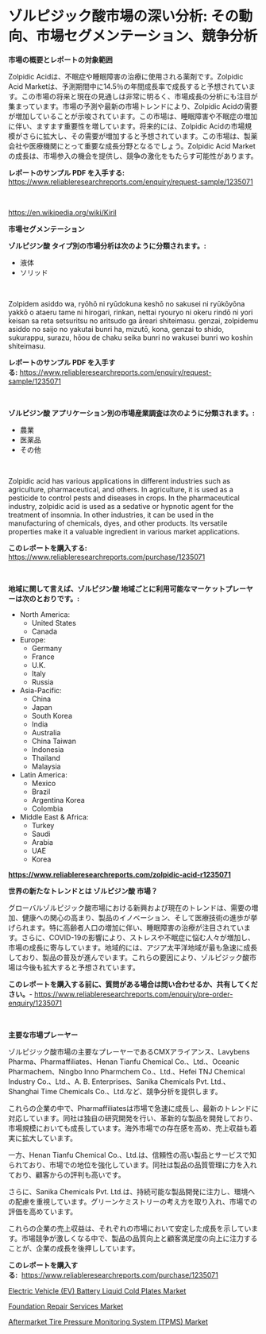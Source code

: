 <p><h1>ゾルピジック酸市場の深い分析: その動向、市場セグメンテーション、競争分析</h1></p><p><strong>市場の概要とレポートの対象範囲</strong></p>
<p><p>Zolpidic Acidは、不眠症や睡眠障害の治療に使用される薬剤です。Zolpidic Acid Marketは、予測期間中に14.5％の年間成長率で成長すると予想されています。この市場の将来と現在の見通しは非常に明るく、市場成長の分析にも注目が集まっています。市場の予測や最新の市場トレンドにより、Zolpidic Acidの需要が増加していることが示唆されています。この市場は、睡眠障害や不眠症の増加に伴い、ますます重要性を増しています。将来的には、Zolpidic Acidの市場規模がさらに拡大し、その需要が増加すると予想されています。この市場は、製薬会社や医療機関にとって重要な成長分野となるでしょう。Zolpidic Acid Marketの成長は、市場参入の機会を提供し、競争の激化をもたらす可能性があります。</p></p>
<p><strong>レポートのサンプル PDF を入手する:</strong> <a href="https://www.reliableresearchreports.com/enquiry/request-sample/1235071">https://www.reliableresearchreports.com/enquiry/request-sample/1235071</a></p>
<p>&nbsp;</p>
<p><a href="https://en.wikipedia.org/wiki/Kiril">https://en.wikipedia.org/wiki/Kiril</a></p>
<p><strong>市場セグメンテーション</strong></p>
<p><strong>ゾルピジン酸 タイプ別の市場分析は次のように分類されます。:</strong></p>
<p><ul><li>液体</li><li>ソリッド</li></ul></p>
<p>&nbsp;</p>
<p><p>Zolpidem asiddo wa, ryōhō ni ryūdokuna keshō no sakusei ni ryūkōyōna yakkō o ataeru tame ni hirogari, rinkan, nettai ryouryo ni okeru rindō ni yori keisan sa reta setsuritsu no aritsudo ga āreari shiteimasu. genzai, zolpidemu asiddo no saijo no yakutai bunri ha, mizutō, kona, genzai to shido, sukurappu, surazu, hōou de chaku seika bunri no wakusei bunri wo koshin shiteimasu.</p></p>
<p><strong>レポートのサンプル PDF を入手する:</strong>&nbsp;<a href="https://www.reliableresearchreports.com/enquiry/request-sample/1235071">https://www.reliableresearchreports.com/enquiry/request-sample/1235071</a></p>
<p>&nbsp;</p>
<p><strong> ゾルピジン酸 アプリケーション別の市場産業調査は次のように分類されます。:</strong></p>
<p><ul><li>農業</li><li>医薬品</li><li>その他</li></ul></p>
<p>&nbsp;</p>
<p><p>Zolpidic acid has various applications in different industries such as agriculture, pharmaceutical, and others. In agriculture, it is used as a pesticide to control pests and diseases in crops. In the pharmaceutical industry, zolpidic acid is used as a sedative or hypnotic agent for the treatment of insomnia. In other industries, it can be used in the manufacturing of chemicals, dyes, and other products. Its versatile properties make it a valuable ingredient in various market applications.</p></p>
<p><strong>このレポートを購入する:</strong>&nbsp; <a href="https://www.reliableresearchreports.com/purchase/1235071">https://www.reliableresearchreports.com/purchase/1235071</a></p>
<p>&nbsp;</p>
<p><strong>地域に関して言えば、ゾルピジン酸 地域ごとに利用可能なマーケットプレーヤーは次のとおりです。:</strong></p>
<p><ul>
    <li>
        North America:
        <ul>
            <li>United States</li>
            <li>Canada</li>
        </ul>
    </li>
    <li>
        Europe:
        <ul>
            <li>Germany</li>
            <li>France</li>
            <li>U.K.</li>
            <li>Italy</li>
            <li>Russia</li>
        </ul>
    </li>
    <li>
        Asia-Pacific:
        <ul>
            <li>China</li>
            <li>Japan</li>
            <li>South Korea</li>
            <li>India</li>
            <li>Australia</li>
            <li>China Taiwan</li>
            <li>Indonesia</li>
            <li>Thailand</li>
            <li>Malaysia</li>
        </ul>
    </li>
    <li>
        Latin America:
        <ul>
            <li>Mexico</li>
            <li>Brazil</li>
            <li>Argentina Korea</li>
            <li>Colombia</li>
        </ul>
    </li>
    <li>
        Middle East & Africa:
        <ul>
            <li>Turkey</li>
            <li>Saudi</li>
            <li>Arabia</li>
            <li>UAE</li>
            <li>Korea</li>
        </ul>
    </li>
    </ul></p>
<p><strong><a href="https://www.reliableresearchreports.com/zolpidic-acid-r1235071">https://www.reliableresearchreports.com/zolpidic-acid-r1235071</a></strong>&nbsp;</p>
<p><strong>世界の新たなトレンドとは ゾルピジン酸 市場？</strong></p>
<p><p>グローバルゾルピジック酸市場における新興および現在のトレンドは、需要の増加、健康への関心の高まり、製品のイノベーション、そして医療技術の進歩が挙げられます。特に高齢者人口の増加に伴い、睡眠障害の治療が注目されています。さらに、COVID-19の影響により、ストレスや不眠症に悩む人々が増加し、市場の成長に寄与しています。地域的には、アジア太平洋地域が最も急速に成長しており、製品の普及が進んでいます。これらの要因により、ゾルピジック酸市場は今後も拡大すると予想されています。</p></p>
<p><strong>このレポートを購入する前に、質問がある場合は問い合わせるか、共有してください。</strong>- <a href="https://www.reliableresearchreports.com/enquiry/pre-order-enquiry/1235071">https://www.reliableresearchreports.com/enquiry/pre-order-enquiry/1235071</a></p>
<p>&nbsp;</p>
<p><strong>主要な市場プレーヤー</strong></p>
<p><p>ゾルピジック酸市場の主要なプレーヤーであるCMXアライアンス、Lavybens Pharma、Pharmaffiliates、Henan Tianfu Chemical Co.、Ltd.、Oceanic Pharmachem、Ningbo Inno Pharmchem Co.、Ltd.、Hefei TNJ Chemical Industry Co.、Ltd.、A. B. Enterprises、Sanika Chemicals Pvt. Ltd.、Shanghai Time Chemicals Co.、Ltd.など、競争分析を提供します。</p><p>これらの企業の中で、Pharmaffiliatesは市場で急速に成長し、最新のトレンドに対応しています。同社は独自の研究開発を行い、革新的な製品を開発しており、市場規模においても成長しています。海外市場での存在感を高め、売上収益も着実に拡大しています。</p><p>一方、Henan Tianfu Chemical Co.、Ltd.は、信頼性の高い製品とサービスで知られており、市場での地位を強化しています。同社は製品の品質管理に力を入れており、顧客からの評判も高いです。</p><p>さらに、Sanika Chemicals Pvt. Ltd.は、持続可能な製品開発に注力し、環境への配慮を重視しています。グリーンケミストリーの考え方を取り入れ、市場での評価を高めています。</p><p>これらの企業の売上収益は、それぞれの市場において安定した成長を示しています。市場競争が激しくなる中で、製品の品質向上と顧客満足度の向上に注力することが、企業の成長を後押ししています。</p></p>
<p><strong>このレポートを購入する:</strong>&nbsp;&nbsp;<a href="https://www.reliableresearchreports.com/purchase/1235071">https://www.reliableresearchreports.com/purchase/1235071</a></p>
<p><p><a href="https://github.com/EdwarWatkinXXdd/Market-Research-Report-List-1/blob/main/electric-vehicle-ev-battery-liquid-cold-plates-market.md">Electric Vehicle (EV) Battery Liquid Cold Plates Market</a></p><p><a href="https://issuu.com/reportprime-2/docs/foundation-repair-services-market-size-2030.pptx">Foundation Repair Services Market</a></p><p><a href="https://github.com/hzxpgedq27/Market-Research-Report-List-1/blob/main/aftermarket-tire-pressure-monitoring-system-tpms-market.md">Aftermarket Tire Pressure Monitoring System (TPMS) Market</a></p></p>